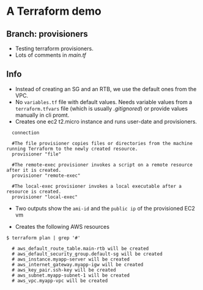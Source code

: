 # A Terraform demo

## Branch: provisioners
- Testing terraform provisioners.
- Lots of comments in _main.tf_

## Info 
- Instead of creating an SG and an RTB, we use the default ones from the VPC.
- No `variables.tf` file with default values. Needs variable values from a `terraform.tfvars` file (which is usually _.gitignored_) or provide values manually in cli promt.
- Creates one ec2 t2.micro instance and runs user-date and provisioners.
```
  connection

  #The file provisioner copies files or directories from the machine running Terraform to the newly created resource.
  provisioner "file" 

  #The remote-exec provisioner invokes a script on a remote resource after it is created.
  provisioner "remote-exec"

  #The local-exec provisioner invokes a local executable after a resource is created.
  provisioner "local-exec"
```    

- Two outputs show the `ami-id` and the `public ip` of the provisioned EC2 vm 

- Creates the following AWS resources
```
$ terraform plan | grep '#'

  # aws_default_route_table.main-rtb will be created
  # aws_default_security_group.default-sg will be created
  # aws_instance.myapp-server will be created
  # aws_internet_gateway.myapp-igw will be created
  # aws_key_pair.ssh-key will be created
  # aws_subnet.myapp-subnet-1 will be created
  # aws_vpc.myapp-vpc will be created
```